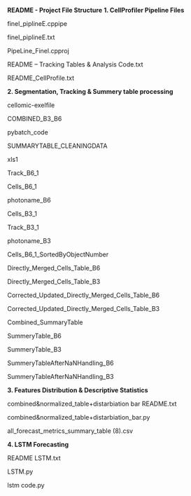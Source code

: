 **README - Project File Structure**
**1. CellProfiler Pipeline Files**

finel_piplineE.cppipe

finel_piplineE.txt

PipeLine_Finel.cpproj

README – Tracking Tables & Analysis Code.txt

README_CellProfile.txt

**2. Segmentation, Tracking & Summery table processing**

cellomic-exelfile

COMBINED_B3_B6

pybatch_code

SUMMARYTABLE_CLEANINGDATA

xls1

Track_B6_1

Cells_B6_1

photoname_B6

Cells_B3_1

Track_B3_1

photoname_B3

Cells_B6_1_SortedByObjectNumber

Directly_Merged_Cells_Table_B6

Directly_Merged_Cells_Table_B3

Corrected_Updated_Directly_Merged_Cells_Table_B6

Corrected_Updated_Directly_Merged_Cells_Table_B3

Combined_SummaryTable

SummeryTable_B6

SummeryTable_B3

SummeryTableAfterNaNHandling_B6

SummeryTableAfterNaNHandling_B3

**3. Features Distribution & Descriptive Statistics**

combined&normalized_table+distarbiation bar README.txt

combined&normalized_table+distarbiation_bar.py

all_forecast_metrics_summary_table (8).csv

**4. LSTM Forecasting**

README LSTM.txt

LSTM.py

lstm code.py
